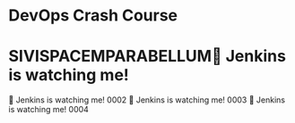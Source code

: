 # DevOps Crash Course
# SIVISPACEMPARABELLUM🚀 Jenkins is watching me!
🚀 Jenkins is watching me! 0002
🚀 Jenkins is watching me! 0003
🚀 Jenkins is watching me! 0004
